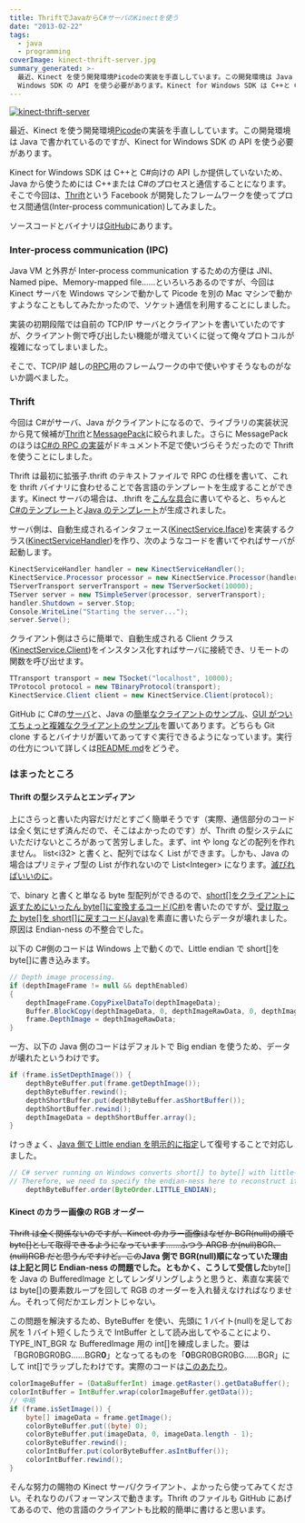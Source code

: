 ```yaml
---
title: ThriftでJavaからC#サーバのKinectを使う
date: "2013-02-22"
tags:
  - java
  - programming
coverImage: kinect-thrift-server.jpg
summary_generated: >-
  最近、Kinect を使う開発環境Picodeの実装を手直ししています。この開発環境は Java で書かれているのですが、Kinect for
  Windows SDK の API を使う必要があります。Kinect for Windows SDK は C++と C#向けの ...
---
```


[![kinect-thrift-server](/images/kinect-thrift-server-300x225.jpg "C#サーバとJavaクライアントがThriftで通信")](/images/kinect-thrift-server.jpg)

最近、Kinect を使う開発環境[Picode](https://junkato.jp/ja/picode/)の実装を手直ししています。この開発環境は Java で書かれているのですが、Kinect for Windows SDK の API を使う必要があります。

Kinect for Windows SDK は C++と C#向けの API しか提供していないため、Java から使うためには C++または C#のプロセスと通信することになります。そこで今回は、[Thrift](http://thrift.apache.org "Apache Thrift")という Facebook が開発したフレームワークを使ってプロセス間通信(Inter-process communication)してみました。

ソースコードとバイナリは[GitHub](https://github.com/arcatdmz/kinect-thrift-server)にあります。

### Inter-process communication (IPC)

Java VM と外界が Inter-process communication するための方便は JNI、Named pipe、Memory-mapped file……といろいろあるのですが、今回は Kinect サーバを Windows マシンで動かして Picode を別の Mac マシンで動かすようなこともしてみたかったので、ソケット通信を利用することにしました。

実装の初期段階では自前の TCP/IP サーバとクライアントを書いていたのですが、クライアント側で呼び出したい機能が増えていくに従って俺々プロトコルが複雑になってしまいました。

そこで、TCP/IP 越しの[RPC](http://ja.wikipedia.org/wiki/RPC "Remote procedure call")用のフレームワークの中で使いやすそうなものがないか調べました。

### Thrift

今回は C#がサーバ、Java がクライアントになるので、ライブラリの実装状況から見て候補が[Thrift](http://thrift.apache.org "Apache Thrift")と[MessagePack](http://msgpack.org/ "MessagePack")に絞られました。さらに MessagePack のほうは[C#の RPC の実装](https://github.com/yfakariya/msgpack-rpc-cli "MessagePack for CLI (.NET/Mono) RPC")がドキュメント不足で使いづらそうだったので Thrift を使うことにしました。

Thrift は最初に拡張子.thrift のテキストファイルで RPC の仕様を書いて、これを thrift バイナリに食わせることで各言語のテンプレートを生成することができます。Kinect サーバの場合は、.thrift を[こんな具合](https://github.com/arcatdmz/kinect-thrift-server/blob/master/thrift/KinectService.thrift)に書いてやると、ちゃんと[C#のテンプレート](https://github.com/arcatdmz/kinect-thrift-server/blob/master/csharp/ConsoleKinectServer/KinectService.cs)と[Java のテンプレート](https://github.com/arcatdmz/kinect-thrift-server/blob/master/java/src/jp/digitalmuseum/kinect/KinectService.java)が生成されました。

サーバ側は、自動生成されるインタフェース([KinectService.Iface](https://github.com/arcatdmz/kinect-thrift-server/blob/master/csharp/ConsoleKinectServer/KinectService.cs#L21))を実装するクラス([KinectServiceHandler](https://github.com/arcatdmz/kinect-thrift-server/blob/master/csharp/ConsoleKinectServer/KinectServiceHandler.cs))を作り、次のようなコードを書いてやればサーバが起動します。

```csharp
KinectServiceHandler handler = new KinectServiceHandler();
KinectService.Processor processor = new KinectService.Processor(handler);
TServerTransport serverTransport = new TServerSocket(10000);
TServer server = new TSimpleServer(processor, serverTransport);
handler.Shutdown = server.Stop;
Console.WriteLine("Starting the server...");
server.Serve();
```

クライアント側はさらに簡単で、自動生成される Client クラス([KinectService.Client](https://github.com/arcatdmz/kinect-thrift-server/blob/master/java/src/jp/digitalmuseum/kinect/KinectService.java#L91))をインスタンス化すればサーバに接続でき、リモートの関数を呼び出せます。

```java
TTransport transport = new TSocket("localhost", 10000);
TProtocol protocol = new TBinaryProtocol(transport);
KinectService.Client client = new KinectService.Client(protocol);
```

GitHub に C#の[サーバ](https://github.com/arcatdmz/kinect-thrift-server/blob/master/csharp/ConsoleKinectServer/Program.cs)と、Java の[簡単なクライアントのサンプル](https://github.com/arcatdmz/kinect-thrift-server/blob/master/java/src/jp/digitalmuseum/kinect/app/RawClientTest.java)、[GUI がついてちょっと複雑なクライアントのサンプル](https://github.com/arcatdmz/kinect-thrift-server/blob/master/java/src/jp/digitalmuseum/kinect/app/KinectClientFrame.java)を置いてあります。どちらも Git clone するとバイナリが置いてあってすぐ実行できるようになっています。実行の仕方について詳しくは[README.md](https://github.com/arcatdmz/kinect-thrift-server#readme)をどうぞ。

### はまったところ

#### Thrift の型システムとエンディアン

上にさらっと書いた内容だけだとすごく簡単そうです（実際、通信部分のコードは全く気にせず済んだので、そこはよかったのです）が、Thrift の型システムにいただけないところがあって苦労しました。まず、int や long などの配列を作れません。 list<i32\> と書くと、配列ではなく List ができます。しかも、Java の場合はプリミティブ型の List が作れないので List<Integer\> になります。[滅びればいいのに](https://twitter.com/arcatdmz/status/303885308754288640)。

で、binary と書くと単なる byte 型配列ができるので、[short\[\]をクライアントに返すためにいったん byte\[\]に変換するコード(C#)](https://github.com/arcatdmz/kinect-thrift-server/blob/master/csharp/ConsoleKinectServer/KinectServiceHandler.cs#L496)を書いたのですが、[受け取った byte\[\]を short\[\]に戻すコード(Java)](https://github.com/arcatdmz/kinect-thrift-server/blob/master/java/src/jp/digitalmuseum/kinect/KinectServiceWrapper.java#L199)を素直に書いたらデータが壊れました。原因は Endian-ness の不整合でした。

以下の C#側のコードは Windows 上で動くので、Little endian で short\[\]を byte\[\]に書き込みます。

```csharp
// Depth image processing.
if (depthImageFrame != null && depthEnabled)
{
    depthImageFrame.CopyPixelDataTo(depthImageData);
    Buffer.BlockCopy(depthImageData, 0, depthImageRawData, 0, depthImageRawData.Length);
    frame.DepthImage = depthImageRawData;
}
```

一方、以下の Java 側のコードはデフォルトで Big endian を使うため、データが壊れたというわけです。

```java
if (frame.isSetDepthImage()) {
    depthByteBuffer.put(frame.getDepthImage());
    depthByteBuffer.rewind();
    depthShortBuffer.put(depthByteBuffer.asShortBuffer());
    depthShortBuffer.rewind();
    depthImageData = depthShortBuffer.array();
}
```

けっきょく、[Java 側で Little endian を明示的に指定](https://github.com/arcatdmz/kinect-thrift-server/blob/master/java/src/jp/digitalmuseum/kinect/KinectServiceWrapper.java#L174)して復号することで対応しました。

```java
// C# server running on Windows converts short[] to byte[] with little-endian.
// Therefore, we need to specify the endian-ness here to reconstruct it correctly.
    depthByteBuffer.order(ByteOrder.LITTLE_ENDIAN);
```

#### Kinect のカラー画像の RGB オーダー

~~Thrift は全く関係ないのですが、Kinect のカラー画像はなぜか BGR(null)の順で byte\[\]として取得できるようになっています……ふつう ARGB か(null)BGR、(null)RGB だと思うんですけど。この~~**Java 側で BGR(null)順になっていた理由は上記と同じ Endian-ness の問題でした。ともかく、こうして受信した**byte\[\]を Java の BufferedImage としてレンダリングしようと思うと、素直な実装では byte\[\]の要素数ループを回して RGB のオーダーを入れ替えなければなりません。それって何だかエレガントじゃない。

この問題を解決するため、ByteBuffer を使い、先頭に 1 バイト(null)を足してお尻を 1 バイト短くしたうえで IntBuffer として読み出してやることにより、TYPE_INT_BGR な BufferedImage 用の int\[\]を練成しました。要は「BGR0BGR0BG……BGR**0**」となってるものを「**0**BGR0BGR0BG……BGR」にして int\[\]でラップしたわけです。実際のコードは[このあたり](https://github.com/arcatdmz/kinect-thrift-server/blob/master/java/src/jp/digitalmuseum/kinect/KinectServiceWrapper.java#L191)。

```java
colorImageBuffer = (DataBufferInt) image.getRaster().getDataBuffer();
colorIntBuffer = IntBuffer.wrap(colorImageBuffer.getData());
// 中略
if (frame.isSetImage()) {
    byte[] imageData = frame.getImage();
    colorByteBuffer.put((byte) 0);
    colorByteBuffer.put(imageData, 0, imageData.length - 1);
    colorByteBuffer.rewind();
    colorIntBuffer.put(colorByteBuffer.asIntBuffer());
    colorIntBuffer.rewind();
}
```

そんな努力の賜物の Kinect サーバ/クライアント、よかったら使ってみてください。それなりのパフォーマンスで動きます。Thrift のファイルも GitHub にあげてあるので、他の言語のクライアントも比較的簡単に書けると思います。
